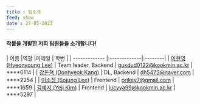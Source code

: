 ```yaml
---
title : 팀소개
feed: show
date : 27-05-2023
---
```


#### 착붙을 개발한 저희 팀원들을 소개합니다!

| 이름        |역할  |이메일  | 학번  |
| ------------- |:-------------|:--------|
| [이현영 (Hyeonyoung Lee)](https://github.com/wynter122) | Team leader, Backend | gusdud0122@kookmin.ac.kr | \****0114 |
| [강돈혁 (Donhyeok Kang)](https://github.com/dh5473) | DL, Backend | dh5473@naver.com | \****2254 |
| [이소정 (Sojung Lee)](https://github.com/grapefruit224) | Frontend | prikey7@gmail.com | \****1659
| [김예지 (Yeji Kim)](https://github.com/lucyya99) | Frontend | lucyya99@kookmin.ac.kr | \****5297 |